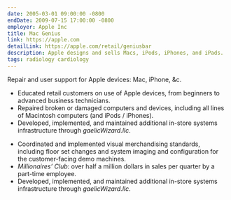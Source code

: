 ```yaml
---
date: 2005-03-01 09:00:00 -0800
endDate: 2009-07-15 17:00:00 -0800
employer: Apple Inc
title: Mac Genius
link: https://apple.com
detailLink: https://apple.com/retail/geniusbar
description: Apple designs and sells Macs, iPods, iPhones, and iPads.
tags: radiology cardiology
---
```

Repair and user support for Apple devices: Mac, iPhone, &c.

<ul>
<li>Educated retail customers on use of Apple devices, from beginners to advanced business technicians.</li>
<li>Repaired broken or damaged computers and devices, including all lines of Macintosh computers (and iPods / iPhones).</li>
<li>Developed, implemented, and maintained additional in-store systems infrastructure through <em>gaelicWizard.llc</em>.</li>
</ul>

<ul>
<li>Coordinated and implemented visual merchandising standards, including floor set changes and system imaging and configuration for the customer-facing demo machines.</li>
<li><em>Millionaires&#8217; Club</em>: over half a million dollars in sales per quarter by a part-time employee.</li>
<li>Developed, implemented, and maintained additional in-store systems infrastructure through <em>gaelicWizard.llc</em>.</li>
</ul>
